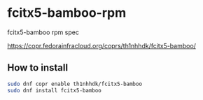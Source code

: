 # fcitx5-bamboo-rpm
fcitx5-bamboo rpm spec

https://copr.fedorainfracloud.org/coprs/th1nhhdk/fcitx5-bamboo/

## How to install
```bash
sudo dnf copr enable th1nhhdk/fcitx5-bamboo
sudo dnf install fcitx5-bamboo
```
